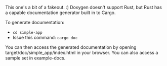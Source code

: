 This one's a bit of a fakeout.  :)  Doxygen doesn't support Rust, but Rust has a capable documentation generator built in to Cargo.

To generate documentation:

* ```cd simple-app```
* Issue this command: ```cargo doc```

You can then access the generated documentation by opening target/doc/simple_app/index.html in your browser.  You can also access a sample set in example-docs.
